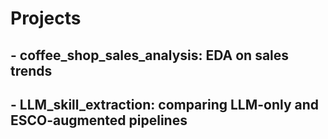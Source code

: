 # Projects 
## - coffee_shop_sales_analysis: EDA on sales trends
## - LLM_skill_extraction: comparing LLM-only and ESCO-augmented pipelines


